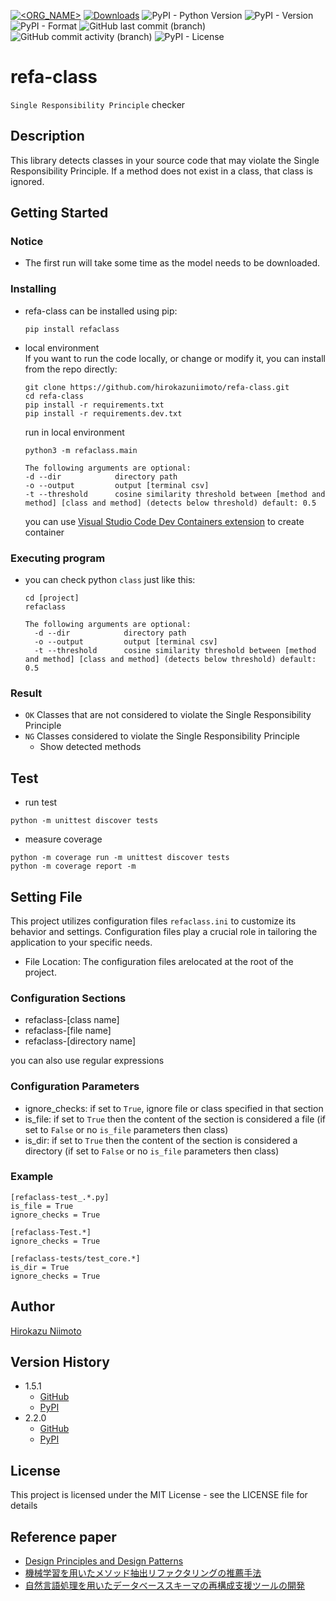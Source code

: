 [![<ORG_NAME>](https://circleci.com/gh/hirokazuniimoto/refa-class.svg?style=svg)](https://app.circleci.com/pipelines/github/hirokazuniimoto/refa-class)
[![Downloads](https://static.pepy.tech/badge/refaclass)](https://pepy.tech/project/refaclass)
![PyPI - Python Version](https://img.shields.io/pypi/pyversions/refaclass)
![PyPI - Version](https://img.shields.io/pypi/v/refaclass)
![PyPI - Format](https://img.shields.io/pypi/format/refaclass)
![GitHub last commit (branch)](https://img.shields.io/github/last-commit/hirokazuniimoto/refa-class/main)
![GitHub commit activity (branch)](https://img.shields.io/github/commit-activity/t/hirokazuniimoto/refa-class)
![PyPI - License](https://img.shields.io/pypi/l/refaclass)



# refa-class

`Single Responsibility Principle` checker

## Description

This library detects classes in your source code that may violate the Single Responsibility Principle. If a method does not exist in a class, that class is ignored.

## Getting Started

### Notice
* The first run will take some time as the model needs to be downloaded.

### Installing
* refa-class can be installed using pip:
    ```
    pip install refaclass
    ```

* local environment  
  If you want to run the code locally, or change or modify it, you can install from the repo directly:
  ```
  git clone https://github.com/hirokazuniimoto/refa-class.git  
  cd refa-class  
  pip install -r requirements.txt
  pip install -r requirements.dev.txt
  ```

  run in local environment
  
  ```
  python3 -m refaclass.main

  The following arguments are optional:
  -d --dir            directory path
  -o --output         output [terminal csv]
  -t --threshold      cosine similarity threshold between [method and method] [class and method] (detects below threshold) default: 0.5
  ```

  you can use [Visual Studio Code Dev Containers extension](https://code.visualstudio.com/docs/remote/containers) to create container

### Executing program

* you can check python `class` just like this:

  ```
  cd [project]
  refaclass

  The following arguments are optional:
    -d --dir            directory path
    -o --output         output [terminal csv]
    -t --threshold      cosine similarity threshold between [method and method] [class and method] (detects below threshold) default: 0.5
  ```

### Result

* `OK` Classes that are not considered to violate the Single Responsibility Principle
* `NG` Classes considered to violate the Single Responsibility Principle
  * Show detected methods

## Test

* run test
```
python -m unittest discover tests
```
* measure coverage
```
python -m coverage run -m unittest discover tests
python -m coverage report -m
```

## Setting File
This project utilizes configuration files `refaclass.ini` to customize its behavior and settings. Configuration files play a crucial role in tailoring the application to your specific needs. 

* File Location: The configuration files arelocated at the root of the project.

### Configuration Sections
* refaclass-[class name]
* refaclass-[file name]
* refaclass-[directory name]

you can also use regular expressions

### Configuration Parameters
* ignore_checks: if set to `True`,  ignore file or class specified in that section
* is_file: if set to `True` then the content of the section is considered a file (if set to `False` or no `is_file` parameters then class)
* is_dir: if set to `True` then the content of the section is considered a directory (if set to `False` or no `is_file` parameters then class)

### Example
```
[refaclass-test_.*.py]
is_file = True
ignore_checks = True

[refaclass-Test.*]
ignore_checks = True

[refaclass-tests/test_core.*]
is_dir = True
ignore_checks = True
```

## Author
[Hirokazu Niimoto](https://github.com/hirokazuniimoto)

## Version History

* 1.5.1
    * [GitHub](https://github.com/hirokazuniimoto/refa-class/releases/tag/1.5.1)
    * [PyPI](https://pypi.org/project/refaclass/1.5.1/)
* 2.2.0
    * [GitHub](https://github.com/hirokazuniimoto/refa-class/releases/tag/2.2.0)
    * [PyPI](https://pypi.org/project/refaclass/2.3.0/)

## License

This project is licensed under the MIT License - see the LICENSE file for details

<!-- ## Paper(not published yet)
* [オブジェクト指向ソフトウェア設計における単一責任の原則違反の検出手法の提案]() -->

## Reference paper
* [Design Principles and Design Patterns](https://web.archive.org/web/20150906155800/http://www.objectmentor.com/resources/articles/Principles_and_Patterns.pdf)
* [機械学習を用いたメソッド抽出リファクタリングの推薦手法](https://sel.ist.osaka-u.ac.jp/lab-db/betuzuri/archive/956/956.pdf)
* [自然言語処理を用いたデータベーススキーマの再構成支援ツールの開発](https://www.jstage.jst.go.jp/article/jssst/39/2/39_2_29/_pdf/-char/ja)



